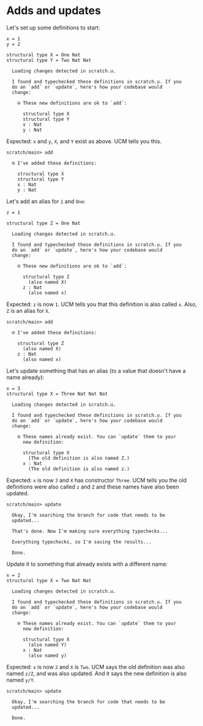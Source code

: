 # Adds and updates

Let's set up some definitions to start:

``` unison
x = 1
y = 2

structural type X = One Nat
structural type Y = Two Nat Nat
```

``` ucm
  Loading changes detected in scratch.u.

  I found and typechecked these definitions in scratch.u. If you
  do an `add` or `update`, here's how your codebase would
  change:
  
    ⍟ These new definitions are ok to `add`:
    
      structural type X
      structural type Y
      x : Nat
      y : Nat

```

Expected: `x` and `y`, `X`, and `Y` exist as above. UCM tells you this.

``` ucm
scratch/main> add

  ⍟ I've added these definitions:
  
    structural type X
    structural type Y
    x : Nat
    y : Nat

```

Let's add an alias for `1` and `One`:

``` unison
z = 1

structural type Z = One Nat
```

``` ucm
  Loading changes detected in scratch.u.

  I found and typechecked these definitions in scratch.u. If you
  do an `add` or `update`, here's how your codebase would
  change:
  
    ⍟ These new definitions are ok to `add`:
    
      structural type Z
        (also named X)
      z : Nat
        (also named x)

```

Expected: `z` is now `1`. UCM tells you that this definition is also called `x`.
Also, `Z` is an alias for `X`.

``` ucm
scratch/main> add

  ⍟ I've added these definitions:
  
    structural type Z
      (also named X)
    z : Nat
      (also named x)

```

Let's update something that has an alias (to a value that doesn't have a name already):

``` unison
x = 3
structural type X = Three Nat Nat Nat
```

``` ucm
  Loading changes detected in scratch.u.

  I found and typechecked these definitions in scratch.u. If you
  do an `add` or `update`, here's how your codebase would
  change:
  
    ⍟ These names already exist. You can `update` them to your
      new definition:
    
      structural type X
        (The old definition is also named Z.)
      x : Nat
        (The old definition is also named z.)

```

Expected: `x` is now `3` and `X` has constructor `Three`. UCM tells you the old definitions were also called `z` and `Z` and these names have also been updated.

``` ucm
scratch/main> update

  Okay, I'm searching the branch for code that needs to be
  updated...

  That's done. Now I'm making sure everything typechecks...

  Everything typechecks, so I'm saving the results...

  Done.

```

Update it to something that already exists with a different name:

``` unison
x = 2
structural type X = Two Nat Nat
```

``` ucm
  Loading changes detected in scratch.u.

  I found and typechecked these definitions in scratch.u. If you
  do an `add` or `update`, here's how your codebase would
  change:
  
    ⍟ These names already exist. You can `update` them to your
      new definition:
    
      structural type X
        (also named Y)
      x : Nat
        (also named y)

```

Expected: `x` is now `2` and `X` is `Two`. UCM says the old definition was also named `z/Z`, and was also updated. And it says the new definition is also named `y/Y`.

``` ucm
scratch/main> update

  Okay, I'm searching the branch for code that needs to be
  updated...

  Done.

```
